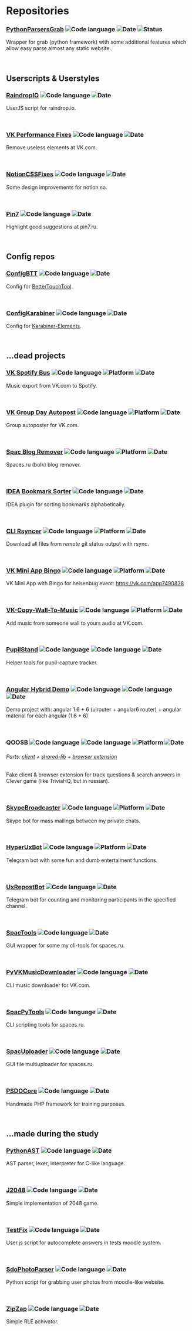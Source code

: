 # Repositories
### [PythonParsersGrab](https://github.com/Holovin/PythonParsersGrab) ![Code language](https://img.shields.io/badge/code-python-blue?style=plastic) ![Date](https://img.shields.io/badge/date-2018−2021-fff?style=plastic) ![Status](https://img.shields.io/badge/status-code−support−only-fff?style=plastic)

Wrapper for grab (python framework) with some additional features which allow easy parse almost any static website.

 
<!-- -->
## Userscripts & Userstyles
### [RaindropIO](https://github.com/Holovin/raindrop-io-ujs) ![Code language](https://img.shields.io/badge/code-javascript-f1e05a?style=plastic) ![Date](https://img.shields.io/badge/date-2021-fff?style=plastic)

UserJS script for raindrop.io.

 
<!-- -->
### [VK Performance Fixes](https://github.com/Holovin/vk_performance_fixes) ![Code language](https://img.shields.io/badge/code-css-563d7c?style=plastic) ![Date](https://img.shields.io/badge/date-2021-fff?style=plastic)

Remove useless elements at VK.com.

 
<!-- -->
### [NotionCSSFixes](https://github.com/Holovin/notion_css_fixes) ![Code language](https://img.shields.io/badge/code-css-563d7c?style=plastic) ![Date](https://img.shields.io/badge/date-2019-fff?style=plastic)

Some design improvements for notion.so.

 
<!-- -->
### [Pin7](https://github.com/Holovin/notion_css_fixes) ![Code language](https://img.shields.io/badge/code-javascript-f1e05a?style=plastic) ![Date](https://img.shields.io/badge/date-2019-fff?style=plastic)

Highlight good suggestions at pin7.ru.

 
<!-- -->
## Config repos
### [ConfigBTT](https://github.com/Holovin/config_btt) ![Code language](https://img.shields.io/badge/code-config-gray?style=plastic) ![Date](https://img.shields.io/badge/date-2019-fff?style=plastic)

Config for [BetterTouchTool](https://folivora.ai/).

 
<!-- -->
### [ConfigKarabiner](https://github.com/Holovin/config_karabiner) ![Code language](https://img.shields.io/badge/code-config-gray?style=plastic) ![Date](https://img.shields.io/badge/date-2019-fff?style=plastic)

Config for [Karabiner-Elements](https://karabiner-elements.pqrs.org/).

 
<!-- -->
## ...dead projects
### [VK Spotify Bus](https://github.com/Holovin/dd_vk_spotify_bus) ![Code language](https://img.shields.io/badge/code-javascript-f1e05a?style=plastic) ![Platform](https://img.shields.io/badge/platform-node-green?style=plastic) ![Date](https://img.shields.io/badge/date-2020-fff?style=plastic)

Music export from VK.com to Spotify.

 
<!-- -->
### [VK Group Day Autopost](https://github.com/Holovin/vk_group_day_autopost) ![Code language](https://img.shields.io/badge/code-javascript-f1e05a?style=plastic) ![Platform](https://img.shields.io/badge/platform-node-green?style=plastic) ![Date](https://img.shields.io/badge/date-2020-fff?style=plastic)

Group autoposter for VK.com.

 
<!-- -->
### [Spac Blog Remover](https://github.com/Holovin/spac_blog_remover) ![Code language](https://img.shields.io/badge/code-javascript-f1e05a?style=plastic) ![Platform](https://img.shields.io/badge/platform-node-green?style=plastic) ![Date](https://img.shields.io/badge/date-2020-fff?style=plastic)

Spaces.ru (bulk) blog remover.

 
<!-- -->
### [IDEA Bookmark Sorter](https://github.com/Holovin/idea_ddd_bookmarks_sorter) ![Code language](https://img.shields.io/badge/code-java-orange?style=plastic) ![Date](https://img.shields.io/badge/date-2020-fff?style=plastic)

IDEA plugin for sorting bookmarks alphabetically.

 
<!-- -->
### [CLI Rsyncer](https://github.com/Holovin/cli_rsyncer) ![Code language](https://img.shields.io/badge/code-javascript-f1e05a?style=plastic) ![Platform](https://img.shields.io/badge/platform-node-green?style=plastic) ![Date](https://img.shields.io/badge/date-2020-fff?style=plastic)

Download all files from _remote_ git status output with rsync.

 
<!-- -->
### [VK Mini App Bingo](https://github.com/Holovin/vk_bingo) ![Code language](https://img.shields.io/badge/code-javascript-f1e05a?style=plastic) ![Platform](https://img.shields.io/badge/platform-vk−mini−apps-skyblue?style=plastic) ![Date](https://img.shields.io/badge/date-2020-fff?style=plastic)

VK Mini App with Bingo for heisenbug event: https://vk.com/app7490838

 
<!-- -->
### [VK-Copy-Wall-To-Music](https://github.com/Holovin/vk_cp_wall_to_music/) ![Code language](https://img.shields.io/badge/code-javascript-f1e05a?style=plastic) ![Platform](https://img.shields.io/badge/platform-node-green?style=plastic) ![Date](https://img.shields.io/badge/date-2019-fff?style=plastic)

Add music from someone wall to yours audio at VK.com.

 
<!-- -->
### [PupilStand](https://github.com/Holovin/pupil_stand) ![Code language](https://img.shields.io/badge/code-javascript-f1e05a?style=plastic) ![Code language](https://img.shields.io/badge/code-reactjs-61dafb?style=plastic) ![Date](https://img.shields.io/badge/date-2019-fff?style=plastic)

Helper tools for pupil-capture tracker.

 
<!-- -->
### [Angular Hybrid Demo](https://github.com/Holovin/and_ps_demo1) ![Code language](https://img.shields.io/badge/code-javascript-f1e05a?style=plastic) ![Code language](https://img.shields.io/badge/code-angular-d6002f?style=plastic) ![Date](https://img.shields.io/badge/date-2019-fff?style=plastic)

Demo project with: angular 1.6 + 6 (uirouter + angular6 router) + angular material for each angular (1.6 + 6)

 
<!-- -->
### QOOSB ![Code language](https://img.shields.io/badge/code-typescript-2b7489?style=plastic) ![Code language](https://img.shields.io/badge/code-javascript-f1e05a?style=plastic) ![Platform](https://img.shields.io/badge/platform-node-green?style=plastic) ![Date](https://img.shields.io/badge/date-2018-fff?style=plastic)

###### Parts: [client](https://github.com/Holovin/qoosb_lp) + [shared-lib](https://github.com/Holovin/qoosb_shared) + [browser extension](https://github.com/Holovin/qoosb_bro/tree/dev)

Fake client & browser extension for track questions & search answers in Clever game (like TriviaHQ, but in russian).

 
<!-- -->
### [SkypeBroadcaster](https://github.com/Holovin/_sk_broadcaster) ![Code language](https://img.shields.io/badge/code-typescript-2b7489?style=plastic) ![Platform](https://img.shields.io/badge/platform-node-green?style=plastic) ![Date](https://img.shields.io/badge/date-2018-fff?style=plastic)

Skype bot for mass mailings between my private chats.

 
<!-- -->
### [HyperUxBot](https://github.com/Holovin/_HyperUxBot/) ![Code language](https://img.shields.io/badge/code-javascript-f1e05a?style=plastic) ![Platform](https://img.shields.io/badge/platform-node-green?style=plastic) ![Date](https://img.shields.io/badge/date-2018-fff?style=plastic)

Telegram bot with some fun and dumb entertaiment functions.

 
<!-- -->
### [UxRepostBot](https://github.com/Holovin/_UxRepostBot_Legacy) ![Code language](https://img.shields.io/badge/code-python-blue?style=plastic) ![Date](https://img.shields.io/badge/date-2017−2018-fff?style=plastic)

Telegram bot for counting and monitoring participants in the specified channel.

 
<!-- -->
### [SpacTools](https://github.com/Holovin/Spac_Tools) ![Code language](https://img.shields.io/badge/code-C%23-darkblue?style=plastic) ![Date](https://img.shields.io/badge/date-2016-fff?style=plastic)

GUI wrapper for some my cli-tools for spaces.ru.

 
<!-- -->
### [PyVKMusicDownloader](https://github.com/Holovin/_PyVKMusicDownload) ![Code language](https://img.shields.io/badge/code-python-blue?style=plastic) ![Date](https://img.shields.io/badge/date-2016-fff?style=plastic)

CLI music downloader for VK.com.

 
<!-- -->
### [SpacPyTools](https://github.com/Holovin/Spac_PyTools) ![Code language](https://img.shields.io/badge/code-python-blue?style=plastic) ![Date](https://img.shields.io/badge/date-2016-fff?style=plastic)

CLI scripting tools for spaces.ru.

 
<!-- -->
### [SpacUploader](https://github.com/Holovin/Spac_Uploader) ![Code language](https://img.shields.io/badge/code-C%23-darkblue?style=plastic) ![Date](https://img.shields.io/badge/date-2015−2016-fff?style=plastic)

GUI file multiuploader for spaces.ru.

 
<!-- -->
### [PSDOCore](https://github.com/Holovin/_psdo_core/) ![Code language](https://img.shields.io/badge/code-php-skyblue?style=plastic) ![Date](https://img.shields.io/badge/date-2015−2016-fff?style=plastic)

Handmade PHP framework for training purposes.

 
<!-- -->






## ...made during the study
### [PythonAST](https://github.com/Holovin/VS_PythonAST/tree/dev) ![Code language](https://img.shields.io/badge/code-python-blue?style=plastic) ![Date](https://img.shields.io/badge/date-2016-fff?style=plastic)

AST parser, lexer, interpreter for C-like language.

 
<!-- -->
### [J2048](https://github.com/Holovin/VS_J2048) ![Code language](https://img.shields.io/badge/code-java-orange?style=plastic) ![Date](https://img.shields.io/badge/date-2016-fff?style=plastic)

Simple implementation of 2048 game.

 
<!-- -->
### [TestFix](https://github.com/Holovin/VS_TestFixUserJS/blob/dev/core.user.js) ![Code language](https://img.shields.io/badge/code-javascript-f1e05a?style=plastic) ![Date](https://img.shields.io/badge/date-2016-fff?style=plastic)

User.js script for autocomplete answers in tests moodle system.

 
<!-- -->
### [SdoPhotoParser](https://github.com/Holovin/VS_SdoPhotoParser) ![Code language](https://img.shields.io/badge/code-python-blue?style=plastic) ![Date](https://img.shields.io/badge/date-2016-fff?style=plastic)

Python script for grabbing user photos from moodle-like website.

 
<!-- -->
### [ZipZap](https://github.com/Holovin/VS_ZipZap) ![Code language](https://img.shields.io/badge/code-C%23-darkblue?style=plastic) ![Date](https://img.shields.io/badge/date-2015-fff?style=plastic)

Simple RLE achivator.

 
<!-- -->
